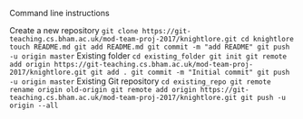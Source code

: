  Command line instructions

Create a new repository
`
git clone https://git-teaching.cs.bham.ac.uk/mod-team-proj-2017/knightlore.git
cd knightlore
touch README.md
git add README.md
git commit -m "add README"
git push -u origin master
`
Existing folder
`
cd existing_folder
git init
git remote add origin https://git-teaching.cs.bham.ac.uk/mod-team-proj-2017/knightlore.git
git add .
git commit -m "Initial commit"
git push -u origin master
`
Existing Git repository
`
cd existing_repo
git remote rename origin old-origin
git remote add origin https://git-teaching.cs.bham.ac.uk/mod-team-proj-2017/knightlore.git
git push -u origin --all
`